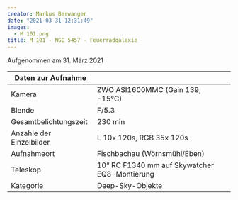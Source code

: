```yaml
---
creator: Markus Berwanger
date: "2021-03-31 12:31:49"
images:
  - M 101.png
title: M 101 - NGC 5457 - Feuerradgalaxie
---
```


Aufgenommen am 31. März 2021

| Daten zur Aufnahme       |                                               |
| ------------------------ | --------------------------------------------- |
| Kamera                   | ZWO ASI1600MMC (Gain 139, -15°C)              |
| Blende                   | F/5.3                                         |
| Gesamtbelichtungszeit    | 230 min          |
| Anzahle der Einzelbilder | L 10x 120s, RGB 35x 120s                      |
| Aufnahmeort              | Fischbachau (Wörnsmühl/Eben)                  |
| Teleskop                 | 10“ RC F1340 mm auf Skywatcher EQ8-Montierung |
| Kategorie                | Deep-Sky-Objekte                              |
